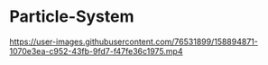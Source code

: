 # Particle-System



https://user-images.githubusercontent.com/76531899/158894871-1070e3ea-c952-43fb-9fd7-f47fe36c1975.mp4

